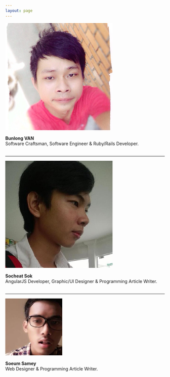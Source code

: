 ```yaml
---
layout: page
---
```


<div class="team-wrapper">
  <div class="team-thumb">
    <img src="/images/about.jpg" class="team-photo" alt="Bunlong VAN" />
  </div>
  <div class="team-content">
    <p>
      <strong>Bunlong VAN</strong><br/>
      Software Craftsman, Software Engineer & Ruby/Rails Developer.<br/><br/>
    </p>
  </div>
</div>
<hr />
<div class="team-wrapper">
  <div class="team-thumb">
    <img src="/images/socheat.jpg" class="team-photo" alt="Socheat" />
  </div>
  <div class="team-content">
    <p>
      <strong>Socheat Sok</strong><br/>
      AngularJS Developer, Graphic/UI Designer & Programming Article Writer.<br/><br/>
    </p>
  </div>
</div>
<hr />
<div class="team-wrapper">
  <div class="team-thumb">
    <img src="/images/samey.jpg" class="team-photo" alt="Samey" />
  </div>
  <div class="team-content">
    <p>
      <strong>Soeum Samey</strong><br/>
      Web Designer & Programming Article Writer.<br/><br/>
    </p>
  </div>
</div>

